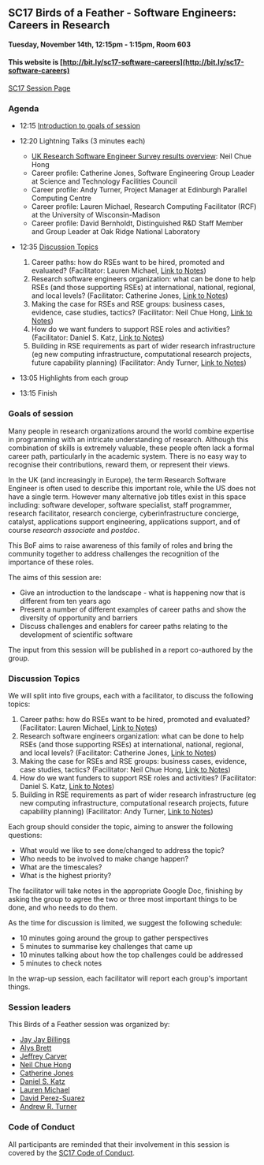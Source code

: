 ## SC17 Birds of a Feather - Software Engineers: Careers in Research

**Tuesday, November 14th, 12:15pm - 1:15pm, Room 603**

#### This website is [http://bit.ly/sc17-software-careers](http://bit.ly/sc17-software-careers)

[SC17 Session Page](https://sc17.supercomputing.org/presentation/?id=bof149&sess=sess354)

### Agenda

  - 12:15	[Introduction to goals of session](#goals-of-session)

  - 12:20	Lightning Talks (3 minutes each)

    - [UK Research Software Engineer Survey results overview](uk-rse-survey.pdf): Neil Chue Hong
    - Career profile: Catherine Jones, Software Engineering Group Leader at Science and Technology Facilities Council
    - Career profile: Andy Turner, Project Manager at Edinburgh Parallel Computing Centre
    - Career profile: Lauren Michael, Research Computing Facilitator (RCF) at the University of Wisconsin-Madison
    - Career profile: David Bernholdt, Distinguished R&D Staff Member and Group Leader at Oak Ridge National Laboratory

  - 12:35 [Discussion Topics](#discussion-topics)

    1. Career paths: how do RSEs want to be hired, promoted and evaluated? (Facilitator: Lauren Michael, [Link to Notes](https://docs.google.com/document/d/1fNDGH9IImC2guVanyfeJv3DwSWqvhWBW4hemqa2Z2wo/edit?usp=sharing))
    2. Research software engineers organization: what can be done to help RSEs (and those supporting RSEs) at international, national, regional, and local levels? (Facilitator: Catherine Jones, [Link to Notes](https://docs.google.com/document/d/1BpB1uj5B9AZvHnXXYPxaRPySvT_vayUW2zh1TA9yYSM/edit?usp=sharing))
    3. Making the case for RSEs and RSE groups: business cases, evidence, case studies, tactics? (Facilitator: Neil Chue Hong, [Link to Notes](https://docs.google.com/document/d/1PjTufArAiwnpsu7QPfMRCOwKbHvTiuJeQvuid5eiqKM/edit?usp=sharing))
    4. How do we want funders to support RSE roles and activities? (Facilitator: Daniel S. Katz, [Link to Notes](https://docs.google.com/document/d/1lcEevIE4VuTpzn4fztnvvkaI_TGAACHHGwE4B0MWiK4/edit?usp=sharing))
    5. Building in RSE requirements as part of wider research infrastructure (eg new computing infrastructure, computational research projects, future capability planning) (Facilitator: Andy Turner, [Link to Notes](https://docs.google.com/document/d/1znMRtRhregrms8gkomvzVtLy7ngJ30UFY91FvlR3Q4Y/edit?usp=sharing))

  - 13:05	Highlights from each group

  - 13:15	Finish

### Goals of session

Many people in research organizations around the world combine expertise in programming with an intricate understanding of research. Although this combination of skills is extremely valuable, these people often lack a formal career path, particularly in the academic system. There is no easy way to recognise their contributions, reward them, or represent their views.

In the UK (and increasingly in Europe), the term Research Software Engineer is often used to describe this important role, while the US does not have a single term. However many alternative job titles exist in this space including: software developer, software specialist, staff programmer, research facilitator, research concierge, cyberinfrastructure concierge, catalyst, applications support engineering, applications support, and of course *research associate* and *postdoc*.

This BoF aims to raise awareness of this family of roles and bring the community together to address challenges the recognition of the importance of these roles.

The aims of this session are:
  - Give an introduction to the landscape - what is happening now that is different from ten years ago
  - Present a number of different examples of career paths and show the diversity of opportunity and barriers
  - Discuss challenges and enablers for career paths relating to the development of scientific software

The input from this session will be published in a report co-authored by the group.

### Discussion Topics

We will split into five groups, each with a facilitator, to discuss the following topics:

  1. Career paths: how do RSEs want to be hired, promoted and evaluated? (Facilitator: Lauren Michael, [Link to Notes](https://docs.google.com/document/d/1fNDGH9IImC2guVanyfeJv3DwSWqvhWBW4hemqa2Z2wo/edit?usp=sharing))
  2. Research software engineers organization: what can be done to help RSEs (and those supporting RSEs) at international, national, regional, and local levels? (Facilitator: Catherine Jones, [Link to Notes](https://docs.google.com/document/d/1BpB1uj5B9AZvHnXXYPxaRPySvT_vayUW2zh1TA9yYSM/edit?usp=sharing))
  3. Making the case for RSEs and RSE groups: business cases, evidence, case studies, tactics? (Facilitator: Neil Chue Hong, [Link to Notes](https://docs.google.com/document/d/1PjTufArAiwnpsu7QPfMRCOwKbHvTiuJeQvuid5eiqKM/edit?usp=sharing))
  4. How do we want funders to support RSE roles and activities? (Facilitator: Daniel S. Katz, [Link to Notes](https://docs.google.com/document/d/1lcEevIE4VuTpzn4fztnvvkaI_TGAACHHGwE4B0MWiK4/edit?usp=sharing))
  5. Building in RSE requirements as part of wider research infrastructure (eg new computing infrastructure, computational research projects, future capability planning) (Facilitator: Andy Turner, [Link to Notes](https://docs.google.com/document/d/1znMRtRhregrms8gkomvzVtLy7ngJ30UFY91FvlR3Q4Y/edit?usp=sharing))
  
Each group should consider the topic, aiming to answer the following questions:
  - What would we like to see done/changed to address the topic?
  - Who needs to be involved to make change happen?
  - What are the timescales?
  - What is the highest priority?

The facilitator will take notes in the appropriate Google Doc, finishing by asking the group to agree the two or three most important things to be done, and who needs to do them.

As the time for discussion is limited, we suggest the following schedule:
  - 10 minutes going around the group to gather perspectives
  - 5 minutes to summarise key challenges that came up
  - 10 minutes talking about how the top challenges could be addressed
  - 5 minutes to check notes

In the wrap-up session, each facilitator will report each group's important things.

### Session leaders

This Birds of a Feather session was organized by:

  - [Jay Jay Billings](https://sc17.supercomputing.org/?post_type=page&p=5406&fn=jay_jay&ln=billings&uid=201763)
  - [Alys Brett](https://sc17.supercomputing.org/?post_type=page&p=5406&fn=alys&ln=brett&uid=546473)
  - [Jeffrey Carver](https://sc17.supercomputing.org/?post_type=page&p=5406&fn=jeffrey&ln=carver&uid=293453)
  - [Neil Chue Hong](https://sc17.supercomputing.org/?post_type=page&p=5406&fn=neil&ln=chue_hong&uid=761853)
  - [Catherine Jones](https://sc17.supercomputing.org/?post_type=page&p=5406&fn=catherine&ln=jones&uid=147473)
  - [Daniel S. Katz](https://sc17.supercomputing.org/?post_type=page&p=5406&fn=daniel&ln=katz&uid=061143)
  - [Lauren Michael](https://sc17.supercomputing.org/?post_type=page&p=5406&fn=lauren&ln=michael&uid=643463)
  - [David Perez-Suarez](https://sc17.supercomputing.org/?post_type=page&p=5406&fn=david&ln=perez-suarez&uid=247473)
  - [Andrew R. Turner](https://sc17.supercomputing.org/?post_type=page&p=5406&fn=andrew&ln=turner&uid=712473)
 
### Code of Conduct
 
All participants are reminded that their involvement in this session is covered by the [SC17 Code of Conduct](http://sc17.supercomputing.org/attendees/code-of-conduct/).
